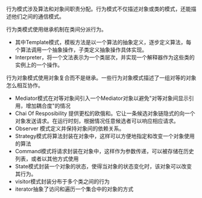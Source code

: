 行为模式涉及算法和对象间职责分配。行为模式不仅描述对象或类的模式，还能描述他们之间的通信模式。<br/>

行为类模式使用继承机制在类间分派行为。<br/>
* 其中Template模式，模板方法是以一个算法的抽象定义，逐步定义算法，每个算法调用一个抽象操作，子类定义抽象操作具体实现。
* Interpreter，将一个文法表示为一个类层次，并实现一个解释器作为这些类的实例上的一个操作。

行为对象模式使用对象复合而不是继承。一些行为对象模式描述了一组对等的对象怎么相互协作。<br/>
* Mediator模式在对等对象间引入一个Mediator对象以避免"对等对象间显示引用，增加耦合度"的情况
* Chai Of Resposibility 提供更松的欧俄和。它让一条候选对象链隐式的向一个对象发送请求。在运行时刻，根据情况任意候选者可以响应相应请求。
* Observer 模式定义并保持对象间的依赖关系。
* Strategy模式将算法封装在对象中，这样可以方便地指定和改变一个对象使用的算法
* Command模式将请求封装在对象中，这样作为参数传递，可以被存储在历史列表，或者以其他方式使用
* State模式封装一个对象的状态，使得当对象的状态变化时，该对象可以改变其行为。
* visitor模式封装分布于多个类之间的行为
* iterator抽象了访问和遍历一个集合中的对象的方式


